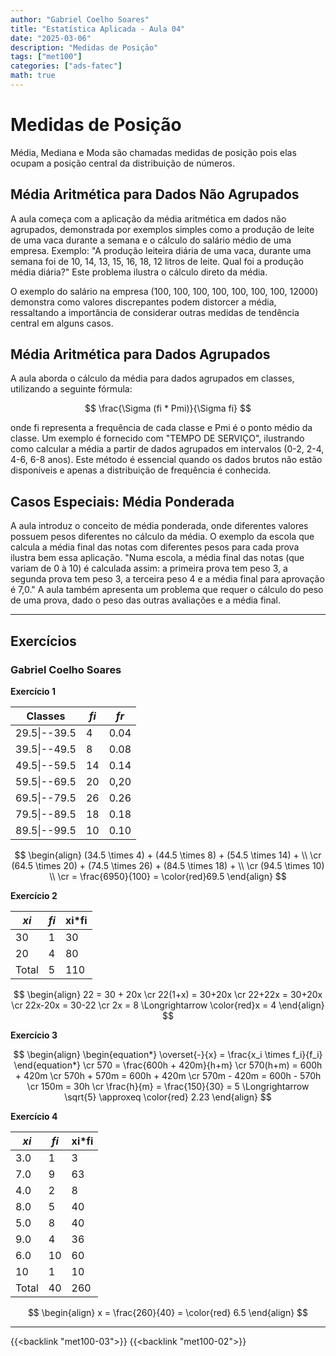 ```yaml
---
author: "Gabriel Coelho Soares"
title: "Estatística Aplicada - Aula 04"
date: "2025-03-06"
description: "Medidas de Posição"
tags: ["met100"]
categories: ["ads-fatec"]
math: true
---
```


# Medidas de Posição

Média, Mediana e Moda são chamadas medidas de posição
pois elas ocupam a posição central da distribuição de números.

## Média Aritmética para Dados Não Agrupados

A aula começa com a aplicação da média aritmética em dados não
agrupados, demonstrada por exemplos simples como a produção de leite de uma
vaca durante a semana e o cálculo do salário médio de uma empresa.
Exemplo: "A produção leiteira diária de uma vaca, durante uma semana foi de
10, 14, 13, 15, 16, 18, 12 litros de leite. Qual foi a produção média
diária?" Este problema ilustra o cálculo direto da média.

O exemplo do salário na empresa (100, 100, 100, 100, 100, 100, 100, 12000)
demonstra como valores discrepantes podem distorcer a média, ressaltando a
importância de considerar outras medidas de tendência central em alguns casos.

## Média Aritmética para Dados Agrupados

A aula aborda o cálculo da média para dados agrupados em classes, utilizando
a seguinte fórmula:

$$
\frac{\Sigma (fi * Pmi)}{\Sigma fi}
$$

onde fi representa a frequência de cada classe e Pmi é o ponto médio da classe.
Um exemplo é fornecido com "TEMPO DE SERVIÇO", ilustrando como calcular a média
a partir de dados agrupados em intervalos (0-2, 2-4, 4-6, 6-8 anos).
Este método é essencial quando os dados brutos não estão disponíveis e apenas a
distribuição de frequência é conhecida.

## Casos Especiais: Média Ponderada

A aula introduz o conceito de média ponderada, onde diferentes valores possuem
pesos diferentes no cálculo da média.
O exemplo da escola que calcula a média final das notas com diferentes pesos
para cada prova ilustra bem essa aplicação. "Numa escola, a média final das notas
(que variam de 0 à 10) é calculada assim: a primeira prova tem peso 3, a segunda
prova tem peso 3, a terceira peso 4 e a média final para aprovação é 7,0."
A aula também apresenta um problema que requer o cálculo do peso de uma prova,
dado o peso das outras avaliações e a média final.

----------

## Exercícios

### Gabriel Coelho Soares

**Exercício 1**

| Classes | *fi*  | *fr* |
| --------------- | --------------- | --------------- |
| 29.5\|--39.5 | 4 | 0.04 |
| 39.5\|--49.5 | 8 | 0.08 |
| 49.5\|--59.5 | 14 | 0.14 |
| 59.5\|--69.5 | 20 | 0,20 |
| 69.5\|--79.5 | 26 | 0.26 |
| 79.5\|--89.5 | 18 | 0.18 |
| 89.5\|--99.5 | 10 | 0.10 |

$$
\begin{align}
(34.5 \times 4) + (44.5 \times 8) + (54.5 \times 14) + \\ \cr
(64.5 \times 20) + (74.5 \times 26) + (84.5 \times 18) + \\ \cr
(94.5 \times 10) \\ \cr
= \frac{6950}{100} = \color{red}69.5
\end{align}
$$

**Exercício 2**

| *xi*  | *fi*  | xi\*fi |
| --------------- | --------------- | --------------- |
| 30 | 1 | 30 |
| 20 | 4 | 80 |
| Total | 5 | 110 |

$$
\begin{align}
22 = 30 + 20x \cr
22(1+x) = 30+20x \cr
22+22x = 30+20x \cr
22x-20x = 30-22 \cr
2x = 8 \Longrightarrow \color{red}x = 4
\end{align}
$$

**Exercício 3**

$$
\begin{align}
\begin{equation*}
\overset{-}{x} = \frac{x_i \times f_i}{f_i}
\end{equation*}
\cr
570 = \frac{600h + 420m}{h+m} \cr
570(h+m) = 600h + 420m
\cr 570h + 570m = 600h + 420m \cr
570m - 420m = 600h - 570h \cr
150m = 30h \cr
\frac{h}{m} = \frac{150}{30} = 5 \Longrightarrow \sqrt{5} \approxeq \color{red} 2.23
\end{align}
$$

**Exercício 4**

| *xi*  | *fi*  | xi\*fi |
| --------------- | --------------- | --------------- |
| 3.0 | 1 | 3 |
| 7.0 | 9 | 63 |
| 4.0 | 2 | 8 |
| 8.0 | 5 | 40 |
| 5.0 | 8 | 40 |
| 9.0 | 4 | 36 |
| 6.0 | 10 | 60 |
| 10  | 1 | 10 |
| Total | 40 | 260 |

$$
\begin{align}
x = \frac{260}{40} = \color{red} 6.5
\end{align}
$$

----------
{{<backlink "met100-03">}}
{{<backlink "met100-02">}}
